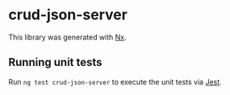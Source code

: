 # crud-json-server

This library was generated with [Nx](https://nx.dev).

## Running unit tests

Run `ng test crud-json-server` to execute the unit tests via [Jest](https://jestjs.io).
